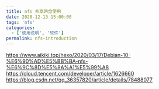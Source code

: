 ```yaml
---
title: nfs 共享网盘使用
date: 2020-12-13 15:00:00
tags: 'nfs'
categories:
  - ['使用说明', '软件']
permalink: nfs-introduction
---
```


https://www.aikiki.top/hexo/2020/03/17/Debian-10-%E6%90%AD%E5%BB%BA-nfs-%E6%9C%8D%E5%8A%A1%E5%99%A8
https://cloud.tencent.com/developer/article/1626660
https://blog.csdn.net/qq_36357820/article/details/78488077
